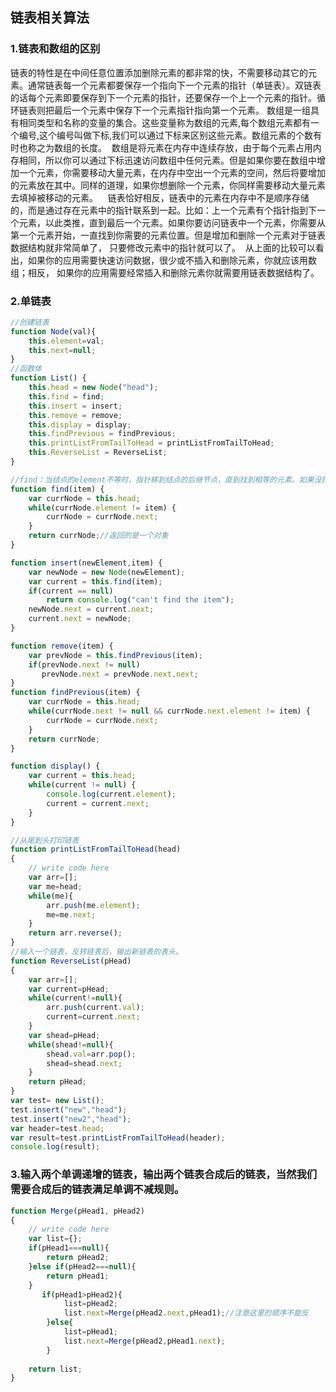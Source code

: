 ## 链表相关算法
### 1.链表和数组的区别
  链表的特性是在中间任意位置添加删除元素的都非常的快，不需要移动其它的元素。通常链表每一个元素都要保存一个指向下一个元素的指针（单链表）。双链表的话每个元素即要保存到下一个元素的指针，还要保存一个上一个元素的指针。循环链表则把最后一个元素中保存下一个元素指针指向第一个元素。
  数组是一组具有相同类型和名称的变量的集合。这些变量称为数组的元素,每个数组元素都有一个编号,这个编号叫做下标,我们可以通过下标来区别这些元素。数组元素的个数有时也称之为数组的长度。 
  数组是将元素在内存中连续存放，由于每个元素占用内存相同，所以你可以通过下标迅速访问数组中任何元素。但是如果你要在数组中增加一个元素，你需要移动大量元素，在内存中空出一个元素的空间，然后将要增加的元素放在其中。同样的道理，如果你想删除一个元素，你同样需要移动大量元素去填掉被移动的元素。 
   链表恰好相反，链表中的元素在内存中不是顺序存储的，而是通过存在元素中的指针联系到一起。比如：上一个元素有个指针指到下一个元素，以此类推，直到最后一个元素。如果你要访问链表中一个元素，你需要从第一个元素开始，一直找到你需要的元素位置。但是增加和删除一个元素对于链表数据结构就非常简单了， 只要修改元素中的指针就可以了。 
  从上面的比较可以看出，如果你的应用需要快速访问数据，很少或不插入和删除元素，你就应该用数组；相反， 如果你的应用需要经常插入和删除元素你就需要用链表数据结构了。
### 2.单链表
```js
//创建链表
function Node(val){
	this.element=val;
	this.next=null;
}
//函数体
function List() {       
    this.head = new Node("head");
    this.find = find;
    this.insert = insert;
    this.remove = remove;
    this.display = display;
    this.findPrevious = findPrevious; 
    this.printListFromTailToHead = printListFromTailToHead;
    this.ReverseList = ReverseList;
}

//find：当结点的element不等时，指针移到结点的后继节点，直到找到相等的元素。如果没找到的话，会返回一个null，因为最后一个结点的next指针就是null
function find(item) {
    var currNode = this.head;
    while(currNode.element != item) {
        currNode = currNode.next;
    }
    return currNode;//返回的是一个对象
}

function insert(newElement,item) {
    var newNode = new Node(newElement);
    var current = this.find(item);
    if(current == null) 
        return console.log("can't find the item");
    newNode.next = current.next;
    current.next = newNode;
}

function remove(item) {
    var prevNode = this.findPrevious(item);
    if(prevNode.next != null)
       prevNode.next = prevNode.next.next;
}
function findPrevious(item) {
    var currNode = this.head;
    while(currNode.next != null && currNode.next.element != item) {
        currNode = currNode.next;
    }
    return currNode;
}

function display() {
    var current = this.head;
    while(current != null) {
        console.log(current.element);
        current = current.next;
    }
}

//从尾到头打印链表
function printListFromTailToHead(head)
{
    // write code here
    var arr=[];
    var me=head;
    while(me){
        arr.push(me.element);
        me=me.next;
    }
    return arr.reverse();
}
//输入一个链表，反转链表后，输出新链表的表头。
function ReverseList(pHead)
{
    var arr=[];
    var current=pHead;
    while(current!=null){
        arr.push(current.val);
        current=current.next;
    }
    var shead=pHead;
    while(shead!=null){
        shead.val=arr.pop();
        shead=shead.next;
    }
    return pHead;
}
var test= new List();
test.insert("new","head");
test.insert("new2","head");
var header=test.head;
var result=test.printListFromTailToHead(header);
console.log(result);
```
### 3.输入两个单调递增的链表，输出两个链表合成后的链表，当然我们需要合成后的链表满足单调不减规则。 

```js
function Merge(pHead1, pHead2)
{
    // write code here
    var list={};
    if(pHead1===null){
        return pHead2;
    }else if(pHead2===null){
        return pHead1;
    }
       if(pHead1>pHead2){
            list=pHead2;
            list.next=Merge(pHead2.next,pHead1);//注意这里的顺序不能反
        }else{
            list=pHead1;
            list.next=Merge(pHead2,pHead1.next);
        }
    
    return list;
}
```

